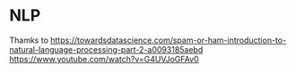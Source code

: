 # NLP
Thamks to https://towardsdatascience.com/spam-or-ham-introduction-to-natural-language-processing-part-2-a0093185aebd 
https://www.youtube.com/watch?v=G4UVJoGFAv0
